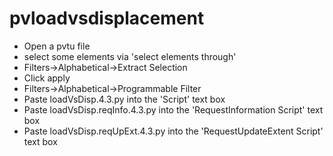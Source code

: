 # pvloadvsdisplacement

* Open a pvtu file
* select some elements via 'select elements through'
* Filters->Alphabetical->Extract Selection 
* Click apply
* Filters->Alphabetical->Programmable Filter
* Paste loadVsDisp.4.3.py into the 'Script' text box
* Paste loadVsDisp.reqInfo.4.3.py into the 'RequestInformation Script' text box
* Paste loadVsDisp.reqUpExt.4.3.py into the 'RequestUpdateExtent Script' text box

